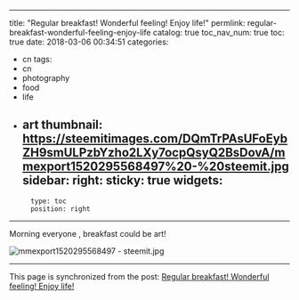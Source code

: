 
---
title: "Regular breakfast!  Wonderful feeling!  Enjoy life!"
permlink: regular-breakfast-wonderful-feeling-enjoy-life
catalog: true
toc_nav_num: true
toc: true
date: 2018-03-06 00:34:51
categories:
- cn
tags:
- cn
- photography
- food
- life
- art
thumbnail: https://steemitimages.com/DQmTrPAsUFoEybZH9smULPzbYzho2LXy7ocpQsyQ2BsDovA/mmexport1520295568497%20-%20steemit.jpg
sidebar:
    right:
        sticky: true
widgets:
    -
        type: toc
        position: right
---


Morning everyone , breakfast could be art!

![mmexport1520295568497 - steemit.jpg](https://steemitimages.com/DQmTrPAsUFoEybZH9smULPzbYzho2LXy7ocpQsyQ2BsDovA/mmexport1520295568497%20-%20steemit.jpg)

- - -

This page is synchronized from the post: [Regular breakfast!  Wonderful feeling!  Enjoy life!](https://steemit.com/@andrewma/regular-breakfast-wonderful-feeling-enjoy-life)
